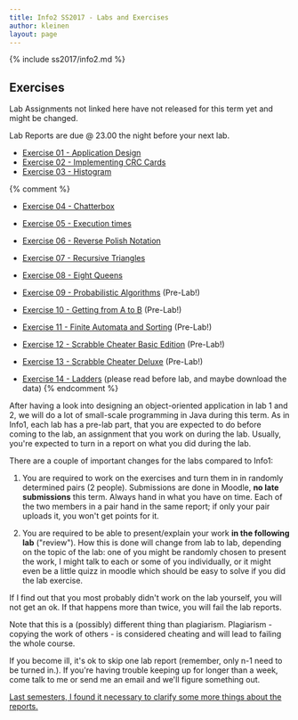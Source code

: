 ```yaml
---
title: Info2 SS2017 - Labs and Exercises
author: kleinen
layout: page
---
```

{% include ss2017/info2.md %}

## Exercises
Lab Assignments not linked here have not released for this term yet and might be changed.

Lab Reports are due @ 23.00 the night before your next lab.
* [Exercise 01 - Application Design](lab-01)
* [Exercise 02 - Implementing CRC Cards](lab-02)
* [Exercise 03 - Histogram](lab-03)

{% comment %}

* [Exercise 04 - Chatterbox](lab-04)
* [Exercise 05 - Execution times](lab-05)
* [Exercise 06 - Reverse Polish Notation](lab-06)
* [Exercise 07 - Recursive Triangles](lab-07)
* [Exercise 08 - Eight Queens](lab-08)
* [Exercise 09 - Probabilistic Algorithms](lab-09) (Pre-Lab!)
* [Exercise 10 - Getting from A to B](lab-10) (Pre-Lab!)
* [Exercise 11 - Finite Automata and Sorting](lab-11) (Pre-Lab!)
* [Exercise 12 - Scrabble Cheater Basic Edition](lab-12) (Pre-Lab!)
* [Exercise 13 - Scrabble Cheater Deluxe](lab-13) (Pre-Lab!)


* [Exercise 14 - Ladders](lab-14) (please read before lab, and maybe download the data)
{% endcomment %}


After having a look into designing an object-oriented application in lab 1 and 2, we will do a lot of small-scale programming in Java during this term. As in Info1, each lab has a pre-lab part, that you are expected to do before coming to the lab, an assignment that you work on during the lab. Usually, you're expected to turn in a report on what you did during the lab.

There are a couple of important changes for the labs compared to Info1:

1. You are required to work on the exercises and turn them in in randomly determined pairs (2 people). Submissions are done in Moodle, **no late submissions** this term. Always hand in what you have on time. Each of the two members in a pair hand in the same report; if only your pair uploads it, you won't get points for it.

1. You are required to be able to present/explain your work **in the following lab** ("review"). How this is done will change from lab to lab, depending on the topic of the lab: one of you might be randomly chosen to present the work, I might talk to each or some of you individually, or it might even be a little quizz in moodle which should be easy to solve if you did the lab exercise.

If I find out that you most probably didn't work on the lab yourself, you will not get an ok. If that happens more than twice, you will fail the lab reports.

Note that this is a (possibly) different thing than plagiarism. Plagiarism - copying the work of others - is considered cheating and will lead to failing the whole course.

If you become ill, it's ok to skip one lab report (remember, only n-1 need to be turned in.). If you're having trouble keeping up for longer than a week, come talk to me or send me an email and we'll figure something out.

[Last semesters, I found it necessary to clarify some more things about the reports.]({{site.baseurl}}general/guideline)
